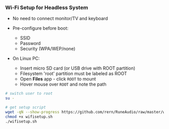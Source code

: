 ### Wi-Fi Setup for Headless System
- No need to connect monitor/TV and keyboard
- Pre-configure before boot:
	- SSID
	- Password
	- Security (WPA/WEP/none)
	
- On Linux PC:
	- Insert micro SD card (or USB drive with ROOT partition)
	- Filesystem 'root' partition must be labeled as ROOT
	- Open **Files** app - click `ROOT` to mount
	- Hover mouse over `ROOT` and note the path
```sh
# switch user to root
su -

# get setup script
wget -qN --show-progress https://github.com/rern/RuneAudio/raw/master/wifi_setup/wifisetup.sh
chmod +x wifisetup.sh
./wifisetup.sh
```
